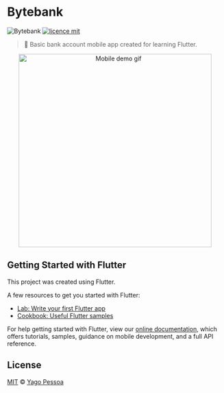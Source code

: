 # Bytebank

![Bytebank](https://img.shields.io/badge/Yago%20Pessoa-Bytebank-%2300BFA5)
[![licence mit](https://img.shields.io/badge/licence-MIT-blue.svg)](https://choosealicense.com/licenses/mit/)

> :iphone: Basic bank account mobile app created for learning Flutter.

<p align="center">
  <img alt="Mobile demo gif" width="450px" src="https://media1.giphy.com/media/lnhRZ59qGmkfE18b84/giphy.gif" />
</p>

## Getting Started with Flutter

This project was created using Flutter.

A few resources to get you started with Flutter:

- [Lab: Write your first Flutter app](https://flutter.dev/docs/get-started/codelab)
- [Cookbook: Useful Flutter samples](https://flutter.dev/docs/cookbook)

For help getting started with Flutter, view our
[online documentation](https://flutter.dev/docs), which offers tutorials,
samples, guidance on mobile development, and a full API reference.

## License

[MIT](https://choosealicense.com/licenses/mit/) © [Yago Pessoa](https://www.linkedin.com/in/yagopessoa/)
